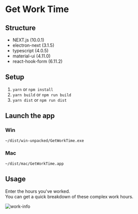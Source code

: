 # Get Work Time

## Structure

- NEXT.js (10.0.1)
- electron-next (3.1.5)
- typescript (4.0.5)
- material-ui (4.11.0)
- react-hook-form (6.11.2)

## Setup

1. `yarn` or `npm install`
2. `yarn build` or `npm run build`
3. `yarn dist` or `npm run dist`

## Launch the app

### Win

`~/dist/win-unpacked/GetWorkTime.exe`

### Mac

`~/dist/mac/GetWorkTime.app`

## Usage

Enter the hours you've worked.  
You can get a quick breakdown of these complex work hours.

![work-info](https://user-images.githubusercontent.com/53547520/99178691-11415900-2759-11eb-97d7-71e8e408b55e.png)
